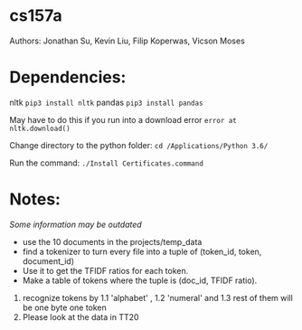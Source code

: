 # cs157a
Authors: Jonathan Su, Kevin Liu, Filip Koperwas, Vicson Moses

# Dependencies:
nltk `pip3 install nltk`
pandas `pip3 install pandas`

May have to do this if you run into a download error `error at nltk.download() `

Change directory to the python folder: `cd /Applications/Python 3.6/`

Run the command: `./Install Certificates.command`

# Notes:

*Some information may be outdated*

- use the 10 documents in the projects/temp_data
- find a tokenizer to turn every file into a tuple of (token_id, token, document_id)
- Use it to get the TFIDF ratios for each token.
- Make a table of tokens where the tuple is (doc_id, TFIDF ratio).

1. recognize tokens by 
1.1 'alphabet' , 
1.2 'numeral'  and 
1.3 rest of them will be one byte one token
2. Please look at the data in TT20
